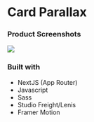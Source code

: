 # Card Parallax

### Product Screenshots

![](./screenshots/product-shot.png)

### Built with

-  NextJS (App Router)
-  Javascript
-  Sass
-  Studio Freight/Lenis
-  Framer Motion

